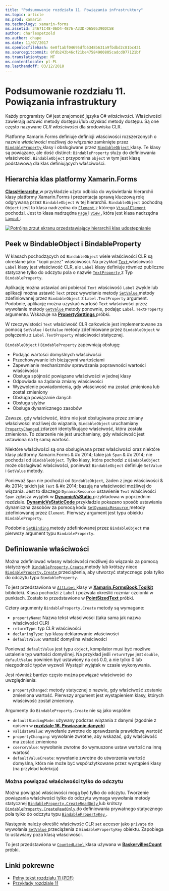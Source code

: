 ```yaml
---
title: "Podsumowanie rozdziału 11. Powiązania infrastruktury"
ms.topic: article
ms.prod: xamarin
ms.technology: xamarin-forms
ms.assetid: 34671C48-0ED4-4B76-A33D-D6505390DC5B
author: charlespetzold
ms.author: chape
ms.date: 11/07/2017
ms.openlocfilehash: 6e0f1abf04695dfb5348b631a9fbdbd2c81bc431
ms.sourcegitcommit: 0fdb243b46cf21be47584900805cadcd077121bf
ms.translationtype: MT
ms.contentlocale: pl-PL
ms.lasthandoff: 03/12/2018
---
```

# <a name="summary-of-chapter-11-the-bindable-infrastructure"></a>Podsumowanie rozdziału 11. Powiązania infrastruktury

Każdy programisty C# jest znajomość języka C# *właściwości*. Właściwości zawierają *ustawić* metody dostępu i/lub *uzyskać* metody dostępu. Są one często nazywane *CLR właściwości* dla środowiska CLR.

Platformy Xamarin.Forms definiuje definicji właściwości rozszerzonych o nazwie *właściwości możliwej do wiązania* zamknięte przez [ `BindableProperty` ](https://developer.xamarin.com/api/type/Xamarin.Forms.BindableProperty/) klasy i obsługiwane przez [ `BindableObject` ](https://developer.xamarin.com/api/type/Xamarin.Forms.BindableObject/)klasy. Te klasy są powiązane, ale dość distinct: `BindableProperty` służy do definiowania właściwości. `BindableObject` przypomina `object` w tym jest klasę podstawową dla klas definiujących właściwości.

## <a name="the-xamarinforms-class-hierarchy"></a>Hierarchia klas platformy Xamarin.Forms

[ **ClassHierarchy** ](https://github.com/xamarin/xamarin-forms-book-samples/tree/master/Chapter11/ClassHierarchy) w przykładzie użyto odbicia do wyświetlania hierarchii klasy platformy Xamarin.Forms i prezentacja sprawą kluczową rolę odgrywaną przez `BindableObject` w tej hierarchii. `BindableObject` pochodną `Object` i jest to klasa nadrzędna do [ `Element` ](https://developer.xamarin.com/api/type/Xamarin.Forms.Element/) z którego [ `VisualElement` ](https://developer.xamarin.com/api/type/Xamarin.Forms.VisualElement/) pochodzi. Jest to klasa nadrzędna [ `Page` ](https://developer.xamarin.com/api/type/Xamarin.Forms.Page/) i [ `View` ](https://developer.xamarin.com/api/type/Xamarin.Forms.View/), która jest klasa nadrzędna [ `Layout` ](https://developer.xamarin.com/api/type/Xamarin.Forms.Layout/):

[![Potrójna zrzut ekranu przedstawiający hierarchii klas udostępnianie](images/ch11fg01-small.png "udostępniania hierarchii klasy")](images/ch11fg01-large.png#lightbox "udostępniania hierarchii — klasa")

## <a name="a-peek-into-bindableobject-and-bindableproperty"></a>Peek w BindableObject i BindableProperty

W klasach pochodzących od `BindableObject` wiele właściwości CLR są określane jako "kopii przez" właściwości. Na przykład [ `Text` ](https://developer.xamarin.com/api/property/Xamarin.Forms.Label.Text/) właściwość `Label` klasy jest właściwość CLR, ale `Label` klasy definiuje również publiczne statyczne tylko do odczytu pola o nazwie [ `TextProperty` ](https://developer.xamarin.com/api/property/Xamarin.Forms.Label.TextProperty/) z Typ `BindableProperty`.

Aplikację można ustawiać ani pobierać `Text` właściwość `Label` zwykle lub aplikacji można ustawić `Text` przez wywołanie metody [ `SetValue` ](https://developer.xamarin.com/api/member/Xamarin.Forms.BindableObject.SetValue/p/Xamarin.Forms.BindableProperty/System.Object/) metody zdefiniowanej przez `BindableObject` z `Label.TextProperty` argument. Podobnie, aplikację można uzyskać wartość `Text` właściwości przez wywołanie metody [ `GetValue` ](https://developer.xamarin.com/api/member/Xamarin.Forms.BindableObject.GetValue/p/Xamarin.Forms.BindableProperty/) metody ponownie, podając `Label.TextProperty` argumentu. Wskazuje na [ **PropertySettings** ](https://github.com/xamarin/xamarin-forms-book-samples/tree/master/Chapter11/PropertySettings) próbki.

W rzeczywistości `Text` właściwość CLR całkowicie jest implementowane za pomocą `SetValue` i `GetValue` metody zdefiniowane przez `BindableObject` w połączeniu z `Label.TextProperty` właściwości statycznej.

`BindableObject` i `BindableProperty` zapewniają obsługę:

- Podając wartości domyślnych właściwości
- Przechowywanie ich bieżącymi wartościami
- Zapewnianie mechanizmów sprawdzania poprawności wartości właściwości
- Obsługa spójność powiązane właściwości w jednej klasy
- Odpowiada na żądania zmiany właściwości
- Wyzwolenie powiadomienia, gdy właściwość ma zostać zmieniona lub został zmieniony
- Obsługa powiązanie danych
- Obsługa stylów
- Obsługa dynamicznego zasobów

Zawsze, gdy właściwość, która nie jest obsługiwana przez zmiany właściwości możliwej do wiązania, `BindableObject` uruchamiany [ `PropertyChanged` ](https://developer.xamarin.com/api/event/Xamarin.Forms.BindableObject.PropertyChanged/) zdarzeń identyfikujące właściwość, która została zmieniona. To zdarzenie nie jest uruchamiany, gdy właściwość jest ustawiona na tę samą wartość.

Niektóre właściwości są ona obsługiwana przez właściwości oraz niektóre klasy platformy Xamarin.Forms & #x 2014; takie jak `Span` & #x 2014; nie pochodzi od `BindableObject`. Tylko klasy, która pochodzi z `BindableObject` może obsługiwać właściwości, ponieważ `BindableObject` definiuje `SetValue` i `GetValue` metody.

Ponieważ `Span` nie pochodzi od `BindableObject`, żaden z jego właściwości & #x 2014; takich jak `Text` & #x 2014; bazują na właściwości możliwej do wiązania. Jest to dlaczego `DynamicResource` ustawienie `Text` właściwości `Span` zgłasza wyjątek w [ **DynamicVsStatic** ](https://github.com/xamarin/xamarin-forms-book-samples/tree/master/Chapter10/DynamicVsStatic) przykładowa w poprzednim rozdziale. [ **DynamicVsStaticCode** ](https://github.com/xamarin/xamarin-forms-book-samples/tree/master/Chapter11/DynamicVsStaticCode) przykładzie pokazano sposób ustawiania dynamiczna zasobów za pomocą kodu [ `SetDynamicResource` ](https://developer.xamarin.com/api/member/Xamarin.Forms.Element.SetDynamicResource/p/Xamarin.Forms.BindableProperty/System.String/) metody zdefiniowanej przez `Element`. Pierwszy argument jest typu obiektu `BindableProperty`.

Podobnie [ `SetBinding` ](https://developer.xamarin.com/api/member/Xamarin.Forms.BindableObject.SetBinding/p/Xamarin.Forms.BindableProperty/Xamarin.Forms.BindingBase/) metody zdefiniowanej przez `BindableObject` ma pierwszy argument typu `BindableProperty`.

## <a name="defining-bindable-properties"></a>Definiowanie właściwości

Można zdefiniować własny właściwości możliwej do wiązania za pomocą statycznych [ `BindableProperty.Create` ](https://developer.xamarin.com/api/member/Xamarin.Forms.BindableProperty.Create/p/System.String/System.Type/System.Type/System.Object/Xamarin.Forms.BindingMode/Xamarin.Forms.BindableProperty+ValidateValueDelegate/Xamarin.Forms.BindableProperty+BindingPropertyChangedDelegate/Xamarin.Forms.BindableProperty+BindingPropertyChangingDelegate/Xamarin.Forms.BindableProperty+CoerceValueDelegate/Xamarin.Forms.BindableProperty+CreateDefaultValueDelegate/) metody lub krótszy nieco [ `BindableProperty.Create` ](https://developer.xamarin.com/api/member/Xamarin.Forms.BindableProperty.Create/p/System.String/System.Type/System.Type/System.Object/Xamarin.Forms.BindingMode/Xamarin.Forms.BindableProperty+ValidateValueDelegate/Xamarin.Forms.BindableProperty+BindingPropertyChangedDelegate/Xamarin.Forms.BindableProperty+BindingPropertyChangingDelegate/Xamarin.Forms.BindableProperty+CoerceValueDelegate/) przeciążenia, aby utworzyć statycznego pola tylko do odczytu typu `BindableProperty`.

To jest przedstawiona w [ `AltLabel` ](https://github.com/xamarin/xamarin-forms-book-samples/blob/master/Libraries/Xamarin.FormsBook.Toolkit/Xamarin.FormsBook.Toolkit/AltLabel.cs) klasy w [ **Xamarin.FormsBook.Toolkit** ](https://github.com/xamarin/xamarin-forms-book-samples/tree/master/Libraries/Xamarin.FormsBook.Toolkit) biblioteki. Klasa pochodzi z `Label` i pozwala określić rozmiar czcionki w punktach. Zostało to przedstawione w [ **PointSizedText** ](https://github.com/xamarin/xamarin-forms-book-samples/tree/master/Chapter11/PointSizedText) próbki.

Cztery argumenty `BindableProperty.Create` metody są wymagane:

- `propertyName`: Nazwa tekst właściwości (taka sama jak nazwa właściwości CLR)
- `returnType`: typ CLR właściwości
- `declaringType`: typ klasy deklarowanie właściwości
- `defaultValue`: wartość domyślna właściwości

Ponieważ `defaultValue` jest typu `object`, kompilator musi być możliwe ustalenie typ wartości domyślnej. Na przykład jeśli `returnType` jest `double`, `defaultValue` powinien być ustawiony na coś 0.0, a nie tylko 0 lub niezgodność typów wyzwoli Wystąpił wyjątek w czasie wykonywania.

Jest również bardzo często można powiązać właściwości do uwzględnienia:

- `propertyChanged`: metody statycznej o nazwie, gdy właściwość zostanie zmieniona wartość. Pierwszy argument jest wystąpieniem klasy, których właściwość został zmieniony.

Argumenty do `BindableProperty.Create` nie są jako wspólne:

- `defaultBindingMode`: używany podczas wiązania z danymi (zgodnie z opisem w [ **rozdziale 16. Powiązanie danych**](chapter16.md))
- `validateValue`: wywołanie zwrotne do sprawdzenia prawidłową wartość
- `propertyChanging`: wywołanie zwrotne, aby wskazać, gdy właściwość ma zostać zmieniona
- `coerceValue`: wywołanie zwrotne do wymuszone ustaw wartość na inną wartość
- `defaultValueCreate`: wywołanie zwrotne do utworzenia wartość domyślną, która nie może być współużytkowane przez wystąpień klasy (na przykład kolekcja)

### <a name="the-read-only-bindable-property"></a>Można powiązać właściwości tylko do odczytu

Można powiązać właściwości mogą być tylko do odczytu. Tworzenie powiązania właściwości tylko do odczytu wymaga wywołania metody statycznej [ `BindableProperty.CreateReadOnly` ](https://developer.xamarin.com/api/member/Xamarin.Forms.BindableProperty.CreateReadOnly/p/System.String/System.Type/System.Type/System.Object/Xamarin.Forms.BindingMode/Xamarin.Forms.BindableProperty+ValidateValueDelegate/Xamarin.Forms.BindableProperty+BindingPropertyChangedDelegate/Xamarin.Forms.BindableProperty+BindingPropertyChangingDelegate/Xamarin.Forms.BindableProperty+CoerceValueDelegate/Xamarin.Forms.BindableProperty+CreateDefaultValueDelegate/) lub krótszy [ `BindableProperty.CreateReadOnly` ](https://developer.xamarin.com/api/member/Xamarin.Forms.BindableProperty.CreateReadOnly/p/System.String/System.Type/System.Type/System.Object/Xamarin.Forms.BindingMode/Xamarin.Forms.BindableProperty+ValidateValueDelegate/Xamarin.Forms.BindableProperty+BindingPropertyChangedDelegate/Xamarin.Forms.BindableProperty+BindingPropertyChangingDelegate/Xamarin.Forms.BindableProperty+CoerceValueDelegate/) do definiowania prywatnego statycznego pola tylko do odczytu typu [ `BindablePropertyKey` ](https://developer.xamarin.com/api/type/Xamarin.Forms.BindablePropertyKey/).

Następnie należy określić właściwość CLR `set` accesor jako `private` do wywołania [ `SetValue` ](https://developer.xamarin.com/api/member/Xamarin.Forms.BindableObject.SetValue/p/Xamarin.Forms.BindablePropertyKey/System.Object/) przeciążenia z `BindablePropertyKey` obiektu. Zapobiega to ustawiany poza klasą właściwości.

To jest przedstawiona w [ `CountedLabel` ](https://github.com/xamarin/xamarin-forms-book-samples/blob/master/Libraries/Xamarin.FormsBook.Toolkit/Xamarin.FormsBook.Toolkit/CountedLabel.cs) klasa używana w [ **BaskervillesCount** ](https://github.com/xamarin/xamarin-forms-book-samples/tree/master/Chapter11/BaskervillesCount) próbki.



## <a name="related-links"></a>Linki pokrewne

- [Pełny tekst rozdziału 11 (PDF)](https://download.xamarin.com/developer/xamarin-forms-book/XamarinFormsBook-Ch11-Apr2016.pdf)
- [Przykłady rozdziale 11](https://github.com/xamarin/xamarin-forms-book-samples/tree/master/Chapter11)
